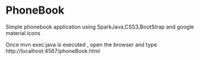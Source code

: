 # PhoneBook
Simple phonebook application using SparkJava,CSS3,BootStrap and google material icons

Once mvn exec:java is executed , open the browser and type http://localhost:4567/phoneBook.html
